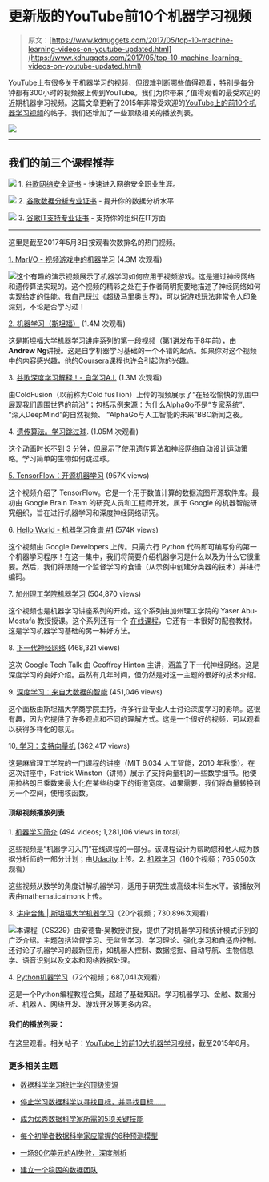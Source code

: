 # 更新版的YouTube前10个机器学习视频

> 原文：[https://www.kdnuggets.com/2017/05/top-10-machine-learning-videos-on-youtube-updated.html](https://www.kdnuggets.com/2017/05/top-10-machine-learning-videos-on-youtube-updated.html)

YouTube上有很多关于机器学习的视频，但很难判断哪些值得观看，特别是每分钟都有300小时的视频被上传到YouTube。我们为你带来了值得观看的最受欢迎的近期机器学习视频。这篇文章更新了2015年非常受欢迎的[YouTube上的前10个机器学习视频](/2015/06/top-10-machine-learning-videos-youtube.html)的帖子。我们还增加了一些顶级相关的播放列表。

![](../Images/98f2fdfe50d40fe1bcf1c1a97c426559.png)

* * *

## 我们的前三个课程推荐

![](../Images/0244c01ba9267c002ef39d4907e0b8fb.png) 1\. [谷歌网络安全证书](https://www.kdnuggets.com/google-cybersecurity) - 快速进入网络安全职业生涯。

![](../Images/e225c49c3c91745821c8c0368bf04711.png) 2\. [谷歌数据分析专业证书](https://www.kdnuggets.com/google-data-analytics) - 提升你的数据分析水平

![](../Images/0244c01ba9267c002ef39d4907e0b8fb.png) 3\. [谷歌IT支持专业证书](https://www.kdnuggets.com/google-itsupport) - 支持你的组织在IT方面

* * *

这里是截至2017年5月3日按观看次数排名的热门视频。

[1\. MarI/O - 视频游戏中的机器学习](https://www.youtube.com/watch?v=qv6UVOQ0F44) (4.3M 次观看)

![](../Images/9bbc8d223fc78adb9f16f764e3ca4e05.png)这个有趣的演示视频展示了机器学习如何应用于视频游戏。这是通过神经网络和遗传算法实现的。这个视频的精彩之处在于作者简明扼要地描述了神经网络如何实现给定的性能。我自己玩过《超级马里奥世界》，可以说游戏玩法非常令人印象深刻，不论是否学习过！

[2\. 机器学习（斯坦福）](https://www.youtube.com/watch?v=UzxYlbK2c7E) (1.4M 次观看)

这是斯坦福大学机器学习讲座系列的第一段视频（第1讲发布于8年前），由**Andrew Ng**讲授。这是自学机器学习基础的一个不错的起点。如果你对这个视频中的内容感兴趣，他的[Coursera课程](https://www.coursera.org/course/ml)也许会引起你的兴趣。

3\. [谷歌深度学习解释！- 自学习A.I.](https://www.youtube.com/watch?v=TnUYcTuZJpM) (1.3M 次观看)

由ColdFusion（以前称为Cold fusTion）上传的视频展示了“在轻松愉快的氛围中展现我们周围世界的前沿”；包括示例来源：为什么AlphaGo不是“专家系统”、 “深入DeepMind”的自然视频、 “AlphaGo与人工智能的未来”BBC新闻之夜。

4\. [遗传算法。学习跳过球](https://www.youtube.com/watch?v=Gl3EjiVlz_4&t=65s). (1.05M 次观看)

这个动画时长不到 3 分钟，但展示了使用遗传算法和神经网络自动设计运动策略。学习简单的生物如何跳过球。

[5\. TensorFlow：开源机器学习](https://www.youtube.com/watch?v=oZikw5k_2FM) (957K views)

这个视频介绍了 TensorFlow。它是一个用于数值计算的数据流图开源软件库。最初由 Google Brain Team 的研究人员和工程师开发，属于 Google 的机器智能研究组织，旨在进行机器学习和深度神经网络研究。

6\. [Hello World - 机器学习食谱 #1](https://www.youtube.com/watch?v=cKxRvEZd3Mw) (574K views)

这个视频由 Google Developers 上传。只需六行 Python 代码即可编写你的第一个机器学习程序！在这一集中，我们将简要介绍机器学习是什么以及为什么它很重要。然后，我们将跟随一个监督学习的食谱（从示例中创建分类器的技术）并进行编码。

7\. [加州理工学院机器学习](https://www.youtube.com/watch?v=mbyG85GZ0PI) (504,870 views)

这个视频也是机器学习讲座系列的开始。这个系列由加州理工学院的 Yaser Abu-Mostafa 教授授课。这个系列还有一个 [在线课程](https://work.caltech.edu/telecourse.html)，它还有一本很好的配套教材。这是学习机器学习基础的另一种好方法。

8\. [下一代神经网络](https://www.youtube.com/watch?v=AyzOUbkUf3M) (468,321 views)

这次 Google Tech Talk 由 Geoffrey Hinton 主讲，涵盖了下一代神经网络。这是深度学习的良好介绍。虽然有几年时间，但仍然是对这一主题的很好的技术介绍。

9\. [深度学习：来自大数据的智能](https://www.youtube.com/watch?v=czLI3oLDe8M) (451,046 views)

这个面板由斯坦福大学商学院主持，许多行业专业人士讨论深度学习的影响。这很有趣，因为它提供了许多观点和不同的理解方式。这是一个很好的视频，可以观看以获得多样化的意见。

10[. 学习：支持向量机](https://www.youtube.com/watch?v=_PwhiWxHK8o) (362,417 views)

这是麻省理工学院的一门课程的讲座（MIT 6.034 人工智能，2010 年秋季）。在这次讲座中，Patrick Winston（讲师）展示了支持向量机的一些数学细节。他使用拉格朗日乘数来最大化在某些约束下的街道宽度。如果需要，我们将向量转换到另一个空间，使用核函数。

#### 顶级视频播放列表

1\. [机器学习简介](https://www.youtube.com/playlist?list=PLAwxTw4SYaPkQXg8TkVdIvYv4HfLG7SiH) (494 videos; 1,281,106 views in total)

这些视频是“机器学习入门”在线课程的一部分。该课程设计为帮助您和他人成为数据分析师的一部分计划；由[Udacity](https://www.youtube.com/user/Udacity)上传。2\. [机器学习](https://www.youtube.com/playlist?list=PLD0F06AA0D2E8FFBA)（160个视频；765,050次观看）

这些视频从数学的角度讲解机器学习，适用于研究生或高级本科生水平。该播放列表由mathematicalmonk上传。

3\. [讲座合集 | 斯坦福大学机器学习](https://www.youtube.com/playlist?list=PLA89DCFA6ADACE599)（20个视频；730,896次观看）

![](../Images/da5db9d3d0c26b91961fa39c9ec304ac.png)本课程（CS229）由安德鲁·吴教授讲授，提供了对机器学习和统计模式识别的广泛介绍。主题包括监督学习、无监督学习、学习理论、强化学习和自适应控制。还讨论了机器学习的最新应用，如机器人控制、数据挖掘、自动导航、生物信息学、语音识别以及文本和网络数据处理。

4\. [Python机器学习](https://www.youtube.com/playlist?list=PLQVvvaa0QuDfKTOs3Keq_kaG2P55YRn5v)（72个视频；687,041次观看）

这是一个Python编程教程合集，超越了基础知识。学习机器学习、金融、数据分析、机器人、网络开发、游戏开发等更多内容。

#### 我们的播放列表：

在这里观看。相关帖子：[YouTube上的前10大机器学习视频](/2015/06/top-10-machine-learning-videos-youtube.html)，截至2015年6月。

### 更多相关主题

+   [数据科学学习统计学的顶级资源](https://www.kdnuggets.com/2021/12/springboard-top-resources-learn-data-science-statistics.html)

+   [停止学习数据科学以寻找目标，并寻找目标……](https://www.kdnuggets.com/2021/12/stop-learning-data-science-find-purpose.html)

+   [成为优秀数据科学家所需的5项关键技能](https://www.kdnuggets.com/2021/12/5-key-skills-needed-become-great-data-scientist.html)

+   [每个初学者数据科学家应掌握的6种预测模型](https://www.kdnuggets.com/2021/12/6-predictive-models-every-beginner-data-scientist-master.html)

+   [一场90亿美元的AI失败，深度剖析](https://www.kdnuggets.com/2021/12/9b-ai-failure-examined.html)

+   [建立一个稳固的数据团队](https://www.kdnuggets.com/2021/12/build-solid-data-team.html)

